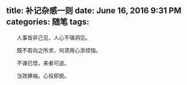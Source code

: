 title: 补记杂感一则
date: June 16, 2016 9:31 PM
categories: 随笔
tags:
---

　　人事皆非己见，人心不堪洞见。

　　既不若向之所求，何须用心添烦恼。

　　不谏已悟，来者可追。

　　当效拂袖，心役即脱。